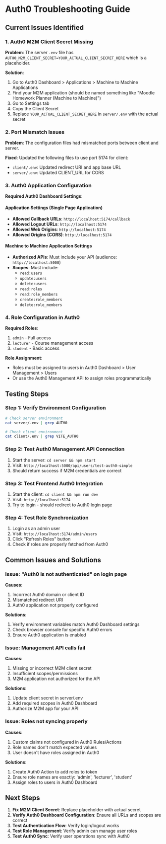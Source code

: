 # Auth0 Troubleshooting Guide

## Current Issues Identified

### 1. Auth0 M2M Client Secret Missing
**Problem**: The server `.env` file has `AUTH0_M2M_CLIENT_SECRET=YOUR_ACTUAL_CLIENT_SECRET_HERE` which is a placeholder.

**Solution**: 
1. Go to Auth0 Dashboard > Applications > Machine to Machine Applications
2. Find your M2M application (should be named something like "Moodle Homework Planner (Machine to Machine)")
3. Go to Settings tab
4. Copy the Client Secret
5. Replace `YOUR_ACTUAL_CLIENT_SECRET_HERE` in `server/.env` with the actual secret

### 2. Port Mismatch Issues
**Problem**: The configuration files had mismatched ports between client and server.

**Fixed**: Updated the following files to use port 5174 for client:
- `client/.env`: Updated redirect URI and app base URL
- `server/.env`: Updated CLIENT_URL for CORS

### 3. Auth0 Application Configuration
**Required Auth0 Dashboard Settings**:

#### Application Settings (Single Page Application)
- **Allowed Callback URLs**: `http://localhost:5174/callback`
- **Allowed Logout URLs**: `http://localhost:5174`
- **Allowed Web Origins**: `http://localhost:5174`
- **Allowed Origins (CORS)**: `http://localhost:5174`

#### Machine to Machine Application Settings
- **Authorized APIs**: Must include your API (audience: `http://localhost:5000`)
- **Scopes**: Must include:
  - `read:users`
  - `update:users`
  - `delete:users`
  - `read:roles`
  - `read:role_members`
  - `create:role_members`
  - `delete:role_members`

### 4. Role Configuration in Auth0
**Required Roles**:
1. `admin` - Full access
2. `lecturer` - Course management access
3. `student` - Basic access

**Role Assignment**:
- Roles must be assigned to users in Auth0 Dashboard > User Management > Users
- Or use the Auth0 Management API to assign roles programmatically

## Testing Steps

### Step 1: Verify Environment Configuration
```bash
# Check server environment
cat server/.env | grep AUTH0

# Check client environment  
cat client/.env | grep VITE_AUTH0
```

### Step 2: Test Auth0 Management API Connection
1. Start the server: `cd server && npm start`
2. Visit: `http://localhost:5000/api/users/test-auth0-simple`
3. Should return success if M2M credentials are correct

### Step 3: Test Frontend Auth0 Integration
1. Start the client: `cd client && npm run dev`
2. Visit: `http://localhost:5174`
3. Try to login - should redirect to Auth0 login page

### Step 4: Test Role Synchronization
1. Login as an admin user
2. Visit: `http://localhost:5174/admin/users`
3. Click "Refresh Roles" button
4. Check if roles are properly fetched from Auth0

## Common Issues and Solutions

### Issue: "Auth0 is not authenticated" on login page
**Causes**:
1. Incorrect Auth0 domain or client ID
2. Mismatched redirect URI
3. Auth0 application not properly configured

**Solutions**:
1. Verify environment variables match Auth0 Dashboard settings
2. Check browser console for specific Auth0 errors
3. Ensure Auth0 application is enabled

### Issue: Management API calls fail
**Causes**:
1. Missing or incorrect M2M client secret
2. Insufficient scopes/permissions
3. M2M application not authorized for the API

**Solutions**:
1. Update client secret in server/.env
2. Add required scopes in Auth0 Dashboard
3. Authorize M2M app for your API

### Issue: Roles not syncing properly
**Causes**:
1. Custom claims not configured in Auth0 Rules/Actions
2. Role names don't match expected values
3. User doesn't have roles assigned in Auth0

**Solutions**:
1. Create Auth0 Action to add roles to token
2. Ensure role names are exactly: 'admin', 'lecturer', 'student'
3. Assign roles to users in Auth0 Dashboard

## Next Steps

1. **Fix M2M Client Secret**: Replace placeholder with actual secret
2. **Verify Auth0 Dashboard Configuration**: Ensure all URLs and scopes are correct
3. **Test Authentication Flow**: Verify login/logout works
4. **Test Role Management**: Verify admin can manage user roles
5. **Test Auth0 Sync**: Verify user operations sync with Auth0
